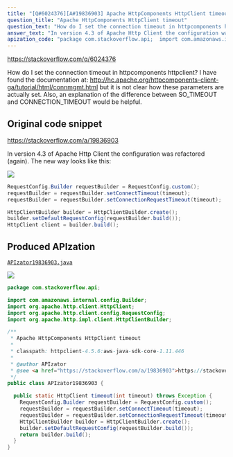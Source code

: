 ```yaml
---
title: "[Q#6024376][A#19836903] Apache HttpComponents HttpClient timeout"
question_title: "Apache HttpComponents HttpClient timeout"
question_text: "How do I set the connection timeout in httpcomponents httpclient? I have found the documentation at: http://hc.apache.org/httpcomponents-client-ga/tutorial/html/connmgmt.html but it is not clear how these parameters are actually set. Also, an explanation of the difference between SO_TIMEOUT and CONNECTION_TIMEOUT would be helpful."
answer_text: "In version 4.3 of Apache Http Client the configuration was refactored (again). The new way looks like this:"
apization_code: "package com.stackoverflow.api;  import com.amazonaws.internal.config.Builder; import org.apache.http.client.HttpClient; import org.apache.http.client.config.RequestConfig; import org.apache.http.impl.client.HttpClientBuilder;  /**  * Apache HttpComponents HttpClient timeout  *  * classpath: httpclient-4.5.6:aws-java-sdk-core-1.11.446  *  * @author APIzator  * @see <a href=\"https://stackoverflow.com/a/19836903\">https://stackoverflow.com/a/19836903</a>  */ public class APIzator19836903 {    public static HttpClient timeout(int timeout) throws Exception {     RequestConfig.Builder requestBuilder = RequestConfig.custom();     requestBuilder = requestBuilder.setConnectTimeout(timeout);     requestBuilder = requestBuilder.setConnectionRequestTimeout(timeout);     HttpClientBuilder builder = HttpClientBuilder.create();     builder.setDefaultRequestConfig(requestBuilder.build());     return builder.build();   } }"
---
```


https://stackoverflow.com/q/6024376

How do I set the connection timeout in httpcomponents httpclient? I have found the documentation at: http://hc.apache.org/httpcomponents-client-ga/tutorial/html/connmgmt.html but it is not clear how these parameters are actually set.
Also, an explanation of the difference between SO_TIMEOUT and CONNECTION_TIMEOUT would be helpful.



## Original code snippet

https://stackoverflow.com/a/19836903

In version 4.3 of Apache Http Client the configuration was refactored (again). The new way looks like this:

<div class="code-logo"><img src="/stackoverflow.png" /></div>

```java
RequestConfig.Builder requestBuilder = RequestConfig.custom();
requestBuilder = requestBuilder.setConnectTimeout(timeout);
requestBuilder = requestBuilder.setConnectionRequestTimeout(timeout);

HttpClientBuilder builder = HttpClientBuilder.create();     
builder.setDefaultRequestConfig(requestBuilder.build());
HttpClient client = builder.build();
```

## Produced APIzation

[`APIzator19836903.java`](https://github.com/blind-papers/apization-temp-data/raw/main/search/APIzator19836903.java)

<div class="code-logo"><img src="/apizator.png" /></div>

```java
package com.stackoverflow.api;

import com.amazonaws.internal.config.Builder;
import org.apache.http.client.HttpClient;
import org.apache.http.client.config.RequestConfig;
import org.apache.http.impl.client.HttpClientBuilder;

/**
 * Apache HttpComponents HttpClient timeout
 *
 * classpath: httpclient-4.5.6:aws-java-sdk-core-1.11.446
 *
 * @author APIzator
 * @see <a href="https://stackoverflow.com/a/19836903">https://stackoverflow.com/a/19836903</a>
 */
public class APIzator19836903 {

  public static HttpClient timeout(int timeout) throws Exception {
    RequestConfig.Builder requestBuilder = RequestConfig.custom();
    requestBuilder = requestBuilder.setConnectTimeout(timeout);
    requestBuilder = requestBuilder.setConnectionRequestTimeout(timeout);
    HttpClientBuilder builder = HttpClientBuilder.create();
    builder.setDefaultRequestConfig(requestBuilder.build());
    return builder.build();
  }
}

```
